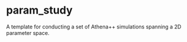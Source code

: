 # param_study
A template for conducting a set of Athena++ simulations spanning a 2D parameter space.
